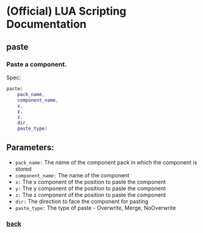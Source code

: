 
# (Official) LUA Scripting Documentation

## paste

### Paste a component.

Spec:
```lua
paste(
	pack_name,
	component_name,
	x,
	y,
	z,
	dir,
	paste_type)
```
## Parameters:
- `pack_name:` The name of the component pack in which the component is stored
- `component_name:` The name of the component
- `x:` The x component of the position to paste the component
- `y:` The y component of the position to paste the component
- `z:` The z component of the position to paste the component
- `dir:` The direction to face the component for pasting
- `paste_type:` The type of paste - Overwrite, Merge, NoOverwrite

### [back](../blocks)
